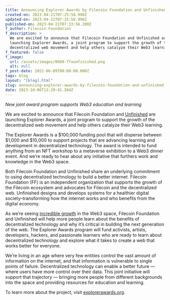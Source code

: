 ```yaml
---
title: Announcing Explorer Awards by Filecoin Foundation and Unfinished
created-on: 2023-04-21T07:25:58.996Z
updated-on: 2023-04-21T07:25:58.996Z
published-on: 2023-04-21T07:33:56.200Z
f_author: Filecoin Foundation
f_description: >
  We are excited to announce that Filecoin Foundation and Unfinished are
  launching Explorer Awards, a joint program to support the growth of the
  decentralized web movement and help others catalyze their Web3 learning.
f_featured: false
f_image:
  url: /assets/images/0609-ffxunfinished.png
  alt: null
f_post-date: 2022-06-09T00:00:00.000Z
tags: blog
layout: "[blog].html"
slug: announcing-explorer-awards-by-filecoin-foundation-and-unfinished
date: 2023-10-06T13:29:41.504Z
---
```


_New joint award program supports Web3 education and learning_

We are excited to announce that Filecoin Foundation and [Unfinished](https://unfinished.com/) are launching Explorer Awards, a joint program to support the growth of the decentralized web movement and help others catalyze their Web3 learning.

The Explorer Awards is a $100,000 funding pool that will disperse between $1,000 and $10,000 to support projects that are advancing learning and development in decentralized technology. The award is intended to fund anything from an NFT workshop to a metaverse exhibition to a Web3 dinner event. And we’re ready to hear about any initiative that furthers work and knowledge in the Web3 space.

Both Filecoin Foundation and Unfinished share an underlying commitment to using decentralized technology to build a better internet. Filecoin Foundation (FF) is an independent organization that supports the growth of the Filecoin ecosystem and advocates for Filecoin and the decentralized web. Unfinished designs and develops systems for a healthier digital society–transforming how the internet works and who benefits from the digital economy.

As we’re seeing [incredible growth](https://medium.com/electric-capital/electric-capital-developer-report-2021-f37874efea6d) in the Web3 space, Filecoin Foundation and Unfinished will help more people learn about the benefits of decentralized technology and why it’s critical in building the next generation of the web. The Explorer Awards program will fund activists, artists, developers, hackers, and passionate learners who are ready to learn about decentralized technology and explore what it takes to create a web that works better for everyone.

We’re living in an age where very few entities control the vast amount of information on the internet, and that information is vulnerable to single points of failure. Decentralized technology can enable a better future — where users have more control over their data. This joint initiative will support that trajectory — bringing more people from different backgrounds into the space and providing resources for education and learning.

To learn more about the project, visit [explorerawards.org](https://explorerawards.org/).
